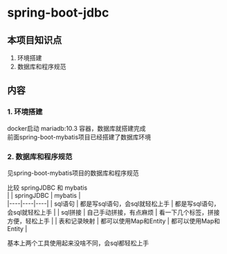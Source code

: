 # spring-boot-jdbc


## 本项目知识点
1. 环境搭建  
2. 数据库和程序规范  


## 内容 
### 1. 环境搭建
docker启动 mariadb:10.3 容器，数据库就搭建完成  
前面spring-boot-mybatis项目已经搭建了数据库环境   


### 2. 数据库和程序规范  
见spring-boot-mybatis项目的数据库和程序规范  

比较 springJDBC 和 mybatis  
|  | springJDBC | mybatis |  
|----|----|----|
| sql语句 | 都是写sql语句，会sql就轻松上手 | 都是写sql语句，会sql就轻松上手 |
| sql拼接 | 自己手动拼接，有点麻烦 | 看一下几个标签，拼接方便，轻松上手 |
| 表和记录映射 | 都可以使用Map和Entity | 都可以使用Map和Entity |

基本上两个工具使用起来没啥不同，会sql都轻松上手  


